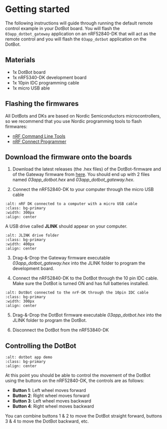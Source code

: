 # Getting started

The following instructions will guide through running the default remote
control example in your DotBot board. You will flash the `03app_dotbot_gateway`
application on an nRF52840-DK that will act as the remote control and you will
flash the `03app_dotbot` application on the DotBot.

## Materials

- 1x DotBot board
- 1x nRF5340-DK development board
- 1x 10pin IDC programming cable
- 1x micro USB able

## Flashing the firmwares

All DotBots and DKs are based on Nordic Semiconductors microcontrollers, so
we recommend that you use Nordic programming tools to flash firmwares:

- [nRF Command Line Tools](https://infocenter.nordicsemi.com/topic/ug_nrf_cltools/UG/cltools/nrf_command_line_tools_lpage.html)
- [nRF Connect Programmer](https://infocenter.nordicsemi.com/topic/ug_nc_programmer/UG/nrf_connect_programmer/ncp_introduction.html)

## Download the firmware onto the boards

1. Download the latest releases (the .hex files) of the DotBot-firmware and of the Gateway firmware from
[here](https://github.com/DotBots/DotBot-firmware/releases/latest).
You should end up with 2 files named *03app_dotbot.hex* and *03app_dotbot_gateway.hex*.

2. Connect the nRF52840-DK to your computer through the micro USB cable
  ```{image} _static/images/nRF-DK_connected.jpg
  :alt: nRF DK connected to a computer with a micro USB cable
  :class: bg-primary
  :width: 300px
  :align: center
  ```
  A USB drive called **JLINK** should appear on your computer.
  ```{image} _static/images/JLINK_folder.png
  :alt: JLINK drive folder
  :class: bg-primary
  :width: 400px
  :align: center
  ```

3. Drag-&-Drop the Gateway firmware executable *03app_dotbot_gateway.hex* into the JLINK folder to program the development board.

4. Connect the nRF52840-DK to the DotBot through the 10 pin IDC cable. Make sure the DotBot is turned ON and has full batteries installed.
  ```{image} _static/images/dotbot_and_dk_connected.jpg
  :alt: DotBot connected to the nrF-DK through the 10pin IDC cable
  :class: bg-primary
  :width: 300px
  :align: center
  ```

5. Drag-&-Drop the DotBot firmware executable *03app_dotbot.hex* into the JLINK folder to program the DotBot.

6. Disconnect the DotBot from the nRF53840-DK

## Controlling the DotBot

```{image} _static/images/03app_dotbot.gif
:alt: dotbot app demo
:class: bg-primary
:align: center
```

At this point you should be able to control the movement of the DotBot using the buttons on the nRF52840-DK, the controls are as follows:

- **Button 1**: Left wheel moves forward
- **Button 2**: Right wheel moves forward
- **Button 3**: Left wheel moves backward
- **Button 4**: Right wheel moves backward

You can combine buttons 1 & 2 to move the DotBot straight forward, buttons 3 & 4 to move the DotBot backward, etc.
